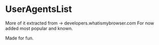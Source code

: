 # UserAgentsList
More of it extracted from -> developers.whatismybrowser.com
For now added most popular and known.

Made for fun.
